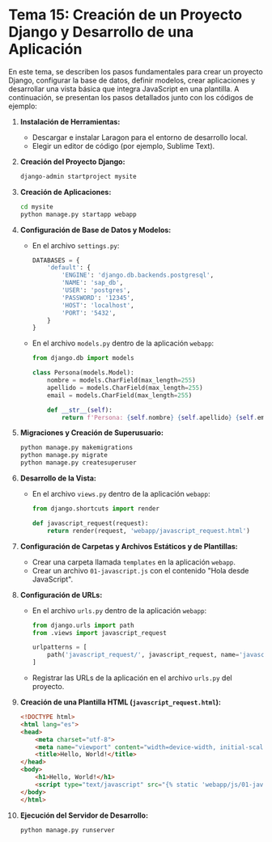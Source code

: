 # Tema 15: Creación de un Proyecto Django y Desarrollo de una Aplicación

En este tema, se describen los pasos fundamentales para crear un proyecto Django, configurar la base de datos, definir modelos, crear aplicaciones y desarrollar una vista básica que integra JavaScript en una plantilla. A continuación, se presentan los pasos detallados junto con los códigos de ejemplo:

1. **Instalación de Herramientas:**
   - Descargar e instalar Laragon para el entorno de desarrollo local.
   - Elegir un editor de código (por ejemplo, Sublime Text).

2. **Creación del Proyecto Django:**
   ```bash
   django-admin startproject mysite
   ```

3. **Creación de Aplicaciones:**
   ```bash
   cd mysite
   python manage.py startapp webapp
   ```

4. **Configuración de Base de Datos y Modelos:**
   - En el archivo `settings.py`:
     ```python
     DATABASES = {
         'default': {
             'ENGINE': 'django.db.backends.postgresql',
             'NAME': 'sap_db',
             'USER': 'postgres',
             'PASSWORD': '12345',
             'HOST': 'localhost',
             'PORT': '5432',
         }
     }
     ```
   - En el archivo `models.py` dentro de la aplicación `webapp`:
     ```python
     from django.db import models

     class Persona(models.Model):
         nombre = models.CharField(max_length=255)
         apellido = models.CharField(max_length=255)
         email = models.CharField(max_length=255)

         def __str__(self):
             return f'Persona: {self.nombre} {self.apellido} {self.email}'
     ```

5. **Migraciones y Creación de Superusuario:**
   ```bash
   python manage.py makemigrations
   python manage.py migrate
   python manage.py createsuperuser
   ```

6. **Desarrollo de la Vista:**
   - En el archivo `views.py` dentro de la aplicación `webapp`:
     ```python
     from django.shortcuts import render

     def javascript_request(request):
         return render(request, 'webapp/javascript_request.html')
     ```
   
7. **Configuración de Carpetas y Archivos Estáticos y de Plantillas:**
   - Crear una carpeta llamada `templates` en la aplicación `webapp`.
   - Crear un archivo `01-javascript.js` con el contenido "Hola desde JavaScript".

8. **Configuración de URLs:**
   - En el archivo `urls.py` dentro de la aplicación `webapp`:
     ```python
     from django.urls import path
     from .views import javascript_request

     urlpatterns = [
         path('javascript_request/', javascript_request, name='javascript_request'),
     ]
     ```
   - Registrar las URLs de la aplicación en el archivo `urls.py` del proyecto.

9. **Creación de una Plantilla HTML (`javascript_request.html`):**
   ```html
   <!DOCTYPE html>
   <html lang="es">
   <head>
       <meta charset="utf-8">
       <meta name="viewport" content="width=device-width, initial-scale=1">
       <title>Hello, World!</title>
   </head>
   <body>
       <h1>Hello, World!</h1>
       <script type="text/javascript" src="{% static 'webapp/js/01-javascript.js' %}"></script>
   </body>
   </html>
   ```

10. **Ejecución del Servidor de Desarrollo:**
    ```bash
    python manage.py runserver
    ```

